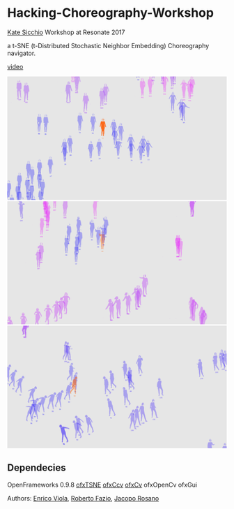 # Hacking-Choreography-Workshop
[Kate Sicchio](https://github.com/sicchio) Workshop at Resonate 2017

a t-SNE (t-Distributed Stochastic Neighbor Embedding) Choreography navigator.

[video](https://www.instagram.com/p/BTI-BoelZjs/?taken-by=robertofaziostudio&hl=en)

![alt tag](res17/5.png)
![alt tag](res17/6.png)
![alt tag](res17/7.png)

## Dependecies

OpenFrameworks 0.9.8
[ofxTSNE](https://github.com/genekogan/ofxTSNE)
[ofxCcv](https://github.com/kylemcdonald/ofxCcv)
[ofxCv](https://github.com/kylemcdonald/ofxCv)
ofxOpenCv
ofxGui

Authors: [Enrico Viola](https://github.com/naus3a/), [Roberto Fazio](https://github.com/robertofazio), [Jacopo Rosano](https://github.com/jacoporosano)

